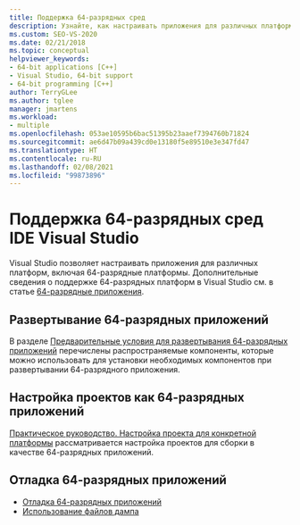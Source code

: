 ```yaml
---
title: Поддержка 64-разрядных сред
description: Узнайте, как настраивать приложения для различных платформ, включая 64-разрядные платформы.
ms.custom: SEO-VS-2020
ms.date: 02/21/2018
ms.topic: conceptual
helpviewer_keywords:
- 64-bit applications [C++]
- Visual Studio, 64-bit support
- 64-bit programming [C++]
author: TerryGLee
ms.author: tglee
manager: jmartens
ms.workload:
- multiple
ms.openlocfilehash: 053ae10595b6bac51395b23aaef7394760b71824
ms.sourcegitcommit: ae6d47b09a439cd0e13180f5e89510e3e347fd47
ms.translationtype: HT
ms.contentlocale: ru-RU
ms.lasthandoff: 02/08/2021
ms.locfileid: "99873896"
---
```

# <a name="visual-studio-ide-64-bit-support"></a>Поддержка 64-разрядных сред IDE Visual Studio

Visual Studio позволяет настраивать приложения для различных платформ, включая 64-разрядные платформы. Дополнительные сведения о поддержке 64-разрядных платформ в Visual Studio см. в статье [64-разрядные приложения](/dotnet/framework/64-bit-apps).

## <a name="deploy-a-64-bit-application"></a>Развертывание 64-разрядных приложений

В разделе [Предварительные условия для развертывания 64-разрядных приложений](../deployment/deploying-prerequisites-for-64-bit-applications.md) перечислены распространяемые компоненты, которые можно использовать для установки необходимых компонентов при развертывании 64-разрядного приложения.

## <a name="configure-projects-as-64-bit-applications"></a>Настройка проектов как 64-разрядных приложений

[Практическое руководство. Настройка проекта для конкретной платформы](../ide/how-to-configure-projects-to-target-platforms.md) рассматривается настройка проектов для сборки в качестве 64-разрядных приложений.

## <a name="debug-a-64-bit-application"></a>Отладка 64-разрядных приложений

- [Отладка 64-разрядных приложений](../debugger/debug-64-bit-applications.md)
- [Использование файлов дампа](../debugger/using-dump-files.md)
